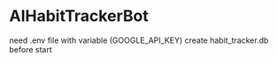# AIHabitTrackerBot

need .env file with variable (GOOGLE_API_KEY) create habit_tracker.db before start

